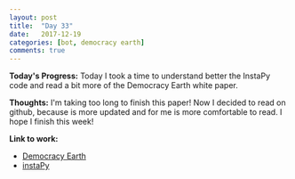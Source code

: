 ```yaml
---
layout: post
title:  "Day 33"
date:   2017-12-19
categories: [bot, democracy earth]
comments: true
---
```

**Today's Progress:** Today I took a time to understand better the InstaPy code and read a bit more of the Democracy Earth white paper.    

**Thoughts:** I'm taking too long to finish this paper! Now I decided to read on github, because is more updated and for me is more comfortable to read. I hope I finish this week!

**Link to work:**
* [Democracy Earth](https://www.democracy.earth/)
* [instaPy](https://github.com/timgrossmann/InstaPy)
